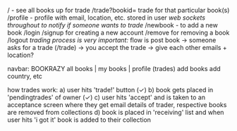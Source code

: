 / - see all books up for trade
/trade?bookid= trade for that particular book(s)
/profile - profile with email, location, etc. stored in user
_web sockets throughout to notify if someone wants to trade_
/newbook - to add a new book
/login
/signup for creating a new account
/remove for removing a book
/logout
_trading process is very important:_
flow is post book -> someone asks for a trade (/trade) -> you accept the trade -> give each other emails + location?

navbar:
BOOKRAZY        all books | my books | profile
                (trades)    add books   add country, etc 
                
how trades work:
a) user hits 'trade!' button (✓)
b) book gets placed in 'pendingtrades' of owner (✓)
c) user hits 'accept' and is taken to an acceptance screen where they get email details of trader, respective books are removed from collections
d) book is placed in 'receiving' list and when user hits 'i got it' book is added to their collection